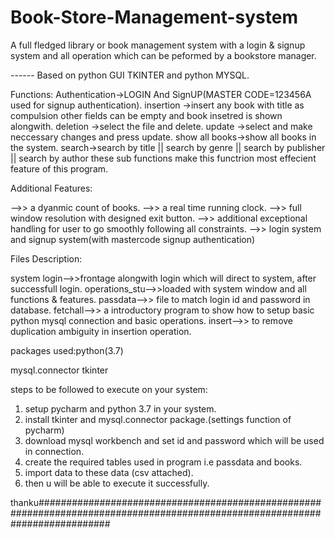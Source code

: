 # Book-Store-Management-system

A full fledged library or book management system with a login & signup system and all operation which can be peformed
by a bookstore manager.

------ Based on python GUI TKINTER and python MYSQL.

Functions:
Authentication->LOGIN And SignUP(MASTER CODE=123456A used for signup authentication).
insertion ->insert any book with title as compulsion other fields can be empty and book insetred is shown alongwith.
deletion ->select the file and delete.
update ->select and make neccessary changes and press update.
show all books->show all books in the system.
search->search by title || search by genre || search by publisher || search by author 
        these sub functions make this functrion most effecient feature of this program.

Additional Features:

-->> a dyanmic count of books.
-->> a real time running clock.
-->> full window resolution with designed exit button.
-->> additional exceptional handling for user to go smoothly following all constraints.
-->> login system and signup system(with mastercode signup authentication)

Files Description:

system login-->>frontage alongwith login which will direct to system, after successfull login.
operations_stu-->>loaded with system window and all functions & features.
passdata-->> file to match login id and password in database.
fetchall-->> a introductory program to show how to setup basic python mysql connection and basic operations.
insert-->> to remove duplication ambiguity in insertion operation.

packages used:python(3.7)

mysql.connector
tkinter

steps to be followed to execute on your system:
1. setup pycharm and python 3.7 in your system.
2. install tkinter and mysql.connector package.(settings function of pycharm)
3. download mysql workbench and set id and password which will be used in connection.
4. create the required tables used in program i.e passdata and books.
5. import data to these data (csv attached).
6. then u will be able to execute it successfully.



thanku#############################################################################################################################
